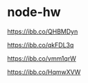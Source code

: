 # node-hw

https://ibb.co/QHBMDyn

https://ibb.co/qkFDL3q

https://ibb.co/vmm1qrW

https://ibb.co/HqmwXVW